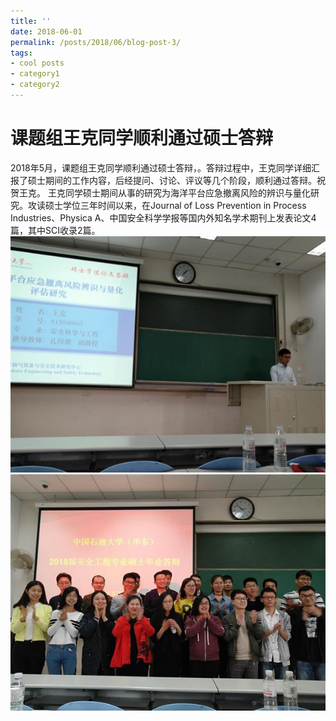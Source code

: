 ```yaml
---
title: ''
date: 2018-06-01
permalink: /posts/2018/06/blog-post-3/
tags:
- cool posts
- category1
- category2
---
```


# 课题组王克同学顺利通过硕士答辩

  2018年5月，课题组王克同学顺利通过硕士答辩，。答辩过程中，王克同学详细汇报了硕士期间的工作内容，后经提问、讨论、评议等几个阶段，顺利通过答辩。祝贺王克。
  王克同学硕士期间从事的研究为海洋平台应急撤离风险的辨识与量化研究。攻读硕士学位三年时间以来，在Journal of Loss Prevention in Process Industries、Physica A、中国安全科学学报等国内外知名学术期刊上发表论文4篇，其中SCI收录2篇。
![](/images/Wangke-defense-1.jpg)
![](/images/Wangke-defense-2.jpg)
